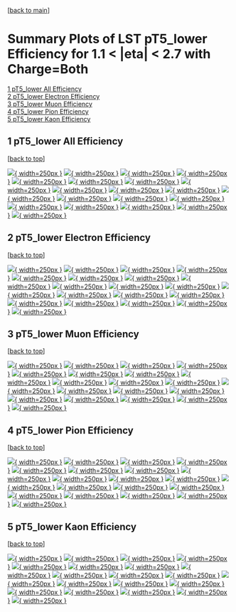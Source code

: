 [[back to main](./)]

# <a name="top"></a> Summary Plots of LST pT5_lower Efficiency for 1.1 < |eta| < 2.7 with Charge=Both

[1 pT5_lower All Efficiency](#1)<br/>[2 pT5_lower Electron Efficiency](#2)<br/>[3 pT5_lower Muon Efficiency](#3)<br/>[4 pT5_lower Pion Efficiency](#4)<br/>[5 pT5_lower Kaon Efficiency](#5)<br/>



## <a name="1"></a> 1 pT5_lower All Efficiency

 [[back to top](#top)]

[![](../mtv/var/pT5_lower_xtr_0_0_eff_pt.png){ width=250px }](pT5_lower_xtr_0_0_eff_pt.html)
[![](../mtv/var/pT5_lower_xtr_0_0_eff_ptzoom.png){ width=250px }](pT5_lower_xtr_0_0_eff_ptzoom.html)
[![](../mtv/var/pT5_lower_xtr_0_0_eff_ptlow.png){ width=250px }](pT5_lower_xtr_0_0_eff_ptlow.html)
[![](../mtv/var/pT5_lower_xtr_0_0_eff_ptlowzoom.png){ width=250px }](pT5_lower_xtr_0_0_eff_ptlowzoom.html)
[![](../mtv/var/pT5_lower_xtr_0_0_eff_ptmtv.png){ width=250px }](pT5_lower_xtr_0_0_eff_ptmtv.html)
[![](../mtv/var/pT5_lower_xtr_0_0_eff_ptmtvzoom.png){ width=250px }](pT5_lower_xtr_0_0_eff_ptmtvzoom.html)
[![](../mtv/var/pT5_lower_xtr_0_0_eff_eta.png){ width=250px }](pT5_lower_xtr_0_0_eff_eta.html)
[![](../mtv/var/pT5_lower_xtr_0_0_eff_etazoom.png){ width=250px }](pT5_lower_xtr_0_0_eff_etazoom.html)
[![](../mtv/var/pT5_lower_xtr_0_0_eff_etacoarse.png){ width=250px }](pT5_lower_xtr_0_0_eff_etacoarse.html)
[![](../mtv/var/pT5_lower_xtr_0_0_eff_etacoarsezoom.png){ width=250px }](pT5_lower_xtr_0_0_eff_etacoarsezoom.html)
[![](../mtv/var/pT5_lower_xtr_0_0_eff_phi.png){ width=250px }](pT5_lower_xtr_0_0_eff_phi.html)
[![](../mtv/var/pT5_lower_xtr_0_0_eff_phizoom.png){ width=250px }](pT5_lower_xtr_0_0_eff_phizoom.html)
[![](../mtv/var/pT5_lower_xtr_0_0_eff_phicoarse.png){ width=250px }](pT5_lower_xtr_0_0_eff_phicoarse.html)
[![](../mtv/var/pT5_lower_xtr_0_0_eff_phicoarsezoom.png){ width=250px }](pT5_lower_xtr_0_0_eff_phicoarsezoom.html)
[![](../mtv/var/pT5_lower_xtr_0_0_eff_dxy.png){ width=250px }](pT5_lower_xtr_0_0_eff_dxy.html)
[![](../mtv/var/pT5_lower_xtr_0_0_eff_dxycoarse.png){ width=250px }](pT5_lower_xtr_0_0_eff_dxycoarse.html)
[![](../mtv/var/pT5_lower_xtr_0_0_eff_dxycoarsezoom.png){ width=250px }](pT5_lower_xtr_0_0_eff_dxycoarsezoom.html)
[![](../mtv/var/pT5_lower_xtr_0_0_eff_dz.png){ width=250px }](pT5_lower_xtr_0_0_eff_dz.html)
[![](../mtv/var/pT5_lower_xtr_0_0_eff_dzcoarse.png){ width=250px }](pT5_lower_xtr_0_0_eff_dzcoarse.html)
[![](../mtv/var/pT5_lower_xtr_0_0_eff_dzcoarsezoom.png){ width=250px }](pT5_lower_xtr_0_0_eff_dzcoarsezoom.html)


## <a name="2"></a> 2 pT5_lower Electron Efficiency

 [[back to top](#top)]

[![](../mtv/var/pT5_lower_xtr_11_0_eff_pt.png){ width=250px }](pT5_lower_xtr_11_0_eff_pt.html)
[![](../mtv/var/pT5_lower_xtr_11_0_eff_ptzoom.png){ width=250px }](pT5_lower_xtr_11_0_eff_ptzoom.html)
[![](../mtv/var/pT5_lower_xtr_11_0_eff_ptlow.png){ width=250px }](pT5_lower_xtr_11_0_eff_ptlow.html)
[![](../mtv/var/pT5_lower_xtr_11_0_eff_ptlowzoom.png){ width=250px }](pT5_lower_xtr_11_0_eff_ptlowzoom.html)
[![](../mtv/var/pT5_lower_xtr_11_0_eff_ptmtv.png){ width=250px }](pT5_lower_xtr_11_0_eff_ptmtv.html)
[![](../mtv/var/pT5_lower_xtr_11_0_eff_ptmtvzoom.png){ width=250px }](pT5_lower_xtr_11_0_eff_ptmtvzoom.html)
[![](../mtv/var/pT5_lower_xtr_11_0_eff_eta.png){ width=250px }](pT5_lower_xtr_11_0_eff_eta.html)
[![](../mtv/var/pT5_lower_xtr_11_0_eff_etazoom.png){ width=250px }](pT5_lower_xtr_11_0_eff_etazoom.html)
[![](../mtv/var/pT5_lower_xtr_11_0_eff_etacoarse.png){ width=250px }](pT5_lower_xtr_11_0_eff_etacoarse.html)
[![](../mtv/var/pT5_lower_xtr_11_0_eff_etacoarsezoom.png){ width=250px }](pT5_lower_xtr_11_0_eff_etacoarsezoom.html)
[![](../mtv/var/pT5_lower_xtr_11_0_eff_phi.png){ width=250px }](pT5_lower_xtr_11_0_eff_phi.html)
[![](../mtv/var/pT5_lower_xtr_11_0_eff_phizoom.png){ width=250px }](pT5_lower_xtr_11_0_eff_phizoom.html)
[![](../mtv/var/pT5_lower_xtr_11_0_eff_phicoarse.png){ width=250px }](pT5_lower_xtr_11_0_eff_phicoarse.html)
[![](../mtv/var/pT5_lower_xtr_11_0_eff_phicoarsezoom.png){ width=250px }](pT5_lower_xtr_11_0_eff_phicoarsezoom.html)
[![](../mtv/var/pT5_lower_xtr_11_0_eff_dxy.png){ width=250px }](pT5_lower_xtr_11_0_eff_dxy.html)
[![](../mtv/var/pT5_lower_xtr_11_0_eff_dxycoarse.png){ width=250px }](pT5_lower_xtr_11_0_eff_dxycoarse.html)
[![](../mtv/var/pT5_lower_xtr_11_0_eff_dxycoarsezoom.png){ width=250px }](pT5_lower_xtr_11_0_eff_dxycoarsezoom.html)
[![](../mtv/var/pT5_lower_xtr_11_0_eff_dz.png){ width=250px }](pT5_lower_xtr_11_0_eff_dz.html)
[![](../mtv/var/pT5_lower_xtr_11_0_eff_dzcoarse.png){ width=250px }](pT5_lower_xtr_11_0_eff_dzcoarse.html)
[![](../mtv/var/pT5_lower_xtr_11_0_eff_dzcoarsezoom.png){ width=250px }](pT5_lower_xtr_11_0_eff_dzcoarsezoom.html)


## <a name="3"></a> 3 pT5_lower Muon Efficiency

 [[back to top](#top)]

[![](../mtv/var/pT5_lower_xtr_13_0_eff_pt.png){ width=250px }](pT5_lower_xtr_13_0_eff_pt.html)
[![](../mtv/var/pT5_lower_xtr_13_0_eff_ptzoom.png){ width=250px }](pT5_lower_xtr_13_0_eff_ptzoom.html)
[![](../mtv/var/pT5_lower_xtr_13_0_eff_ptlow.png){ width=250px }](pT5_lower_xtr_13_0_eff_ptlow.html)
[![](../mtv/var/pT5_lower_xtr_13_0_eff_ptlowzoom.png){ width=250px }](pT5_lower_xtr_13_0_eff_ptlowzoom.html)
[![](../mtv/var/pT5_lower_xtr_13_0_eff_ptmtv.png){ width=250px }](pT5_lower_xtr_13_0_eff_ptmtv.html)
[![](../mtv/var/pT5_lower_xtr_13_0_eff_ptmtvzoom.png){ width=250px }](pT5_lower_xtr_13_0_eff_ptmtvzoom.html)
[![](../mtv/var/pT5_lower_xtr_13_0_eff_eta.png){ width=250px }](pT5_lower_xtr_13_0_eff_eta.html)
[![](../mtv/var/pT5_lower_xtr_13_0_eff_etazoom.png){ width=250px }](pT5_lower_xtr_13_0_eff_etazoom.html)
[![](../mtv/var/pT5_lower_xtr_13_0_eff_etacoarse.png){ width=250px }](pT5_lower_xtr_13_0_eff_etacoarse.html)
[![](../mtv/var/pT5_lower_xtr_13_0_eff_etacoarsezoom.png){ width=250px }](pT5_lower_xtr_13_0_eff_etacoarsezoom.html)
[![](../mtv/var/pT5_lower_xtr_13_0_eff_phi.png){ width=250px }](pT5_lower_xtr_13_0_eff_phi.html)
[![](../mtv/var/pT5_lower_xtr_13_0_eff_phizoom.png){ width=250px }](pT5_lower_xtr_13_0_eff_phizoom.html)
[![](../mtv/var/pT5_lower_xtr_13_0_eff_phicoarse.png){ width=250px }](pT5_lower_xtr_13_0_eff_phicoarse.html)
[![](../mtv/var/pT5_lower_xtr_13_0_eff_phicoarsezoom.png){ width=250px }](pT5_lower_xtr_13_0_eff_phicoarsezoom.html)
[![](../mtv/var/pT5_lower_xtr_13_0_eff_dxy.png){ width=250px }](pT5_lower_xtr_13_0_eff_dxy.html)
[![](../mtv/var/pT5_lower_xtr_13_0_eff_dxycoarse.png){ width=250px }](pT5_lower_xtr_13_0_eff_dxycoarse.html)
[![](../mtv/var/pT5_lower_xtr_13_0_eff_dxycoarsezoom.png){ width=250px }](pT5_lower_xtr_13_0_eff_dxycoarsezoom.html)
[![](../mtv/var/pT5_lower_xtr_13_0_eff_dz.png){ width=250px }](pT5_lower_xtr_13_0_eff_dz.html)
[![](../mtv/var/pT5_lower_xtr_13_0_eff_dzcoarse.png){ width=250px }](pT5_lower_xtr_13_0_eff_dzcoarse.html)
[![](../mtv/var/pT5_lower_xtr_13_0_eff_dzcoarsezoom.png){ width=250px }](pT5_lower_xtr_13_0_eff_dzcoarsezoom.html)


## <a name="4"></a> 4 pT5_lower Pion Efficiency

 [[back to top](#top)]

[![](../mtv/var/pT5_lower_xtr_211_0_eff_pt.png){ width=250px }](pT5_lower_xtr_211_0_eff_pt.html)
[![](../mtv/var/pT5_lower_xtr_211_0_eff_ptzoom.png){ width=250px }](pT5_lower_xtr_211_0_eff_ptzoom.html)
[![](../mtv/var/pT5_lower_xtr_211_0_eff_ptlow.png){ width=250px }](pT5_lower_xtr_211_0_eff_ptlow.html)
[![](../mtv/var/pT5_lower_xtr_211_0_eff_ptlowzoom.png){ width=250px }](pT5_lower_xtr_211_0_eff_ptlowzoom.html)
[![](../mtv/var/pT5_lower_xtr_211_0_eff_ptmtv.png){ width=250px }](pT5_lower_xtr_211_0_eff_ptmtv.html)
[![](../mtv/var/pT5_lower_xtr_211_0_eff_ptmtvzoom.png){ width=250px }](pT5_lower_xtr_211_0_eff_ptmtvzoom.html)
[![](../mtv/var/pT5_lower_xtr_211_0_eff_eta.png){ width=250px }](pT5_lower_xtr_211_0_eff_eta.html)
[![](../mtv/var/pT5_lower_xtr_211_0_eff_etazoom.png){ width=250px }](pT5_lower_xtr_211_0_eff_etazoom.html)
[![](../mtv/var/pT5_lower_xtr_211_0_eff_etacoarse.png){ width=250px }](pT5_lower_xtr_211_0_eff_etacoarse.html)
[![](../mtv/var/pT5_lower_xtr_211_0_eff_etacoarsezoom.png){ width=250px }](pT5_lower_xtr_211_0_eff_etacoarsezoom.html)
[![](../mtv/var/pT5_lower_xtr_211_0_eff_phi.png){ width=250px }](pT5_lower_xtr_211_0_eff_phi.html)
[![](../mtv/var/pT5_lower_xtr_211_0_eff_phizoom.png){ width=250px }](pT5_lower_xtr_211_0_eff_phizoom.html)
[![](../mtv/var/pT5_lower_xtr_211_0_eff_phicoarse.png){ width=250px }](pT5_lower_xtr_211_0_eff_phicoarse.html)
[![](../mtv/var/pT5_lower_xtr_211_0_eff_phicoarsezoom.png){ width=250px }](pT5_lower_xtr_211_0_eff_phicoarsezoom.html)
[![](../mtv/var/pT5_lower_xtr_211_0_eff_dxy.png){ width=250px }](pT5_lower_xtr_211_0_eff_dxy.html)
[![](../mtv/var/pT5_lower_xtr_211_0_eff_dxycoarse.png){ width=250px }](pT5_lower_xtr_211_0_eff_dxycoarse.html)
[![](../mtv/var/pT5_lower_xtr_211_0_eff_dxycoarsezoom.png){ width=250px }](pT5_lower_xtr_211_0_eff_dxycoarsezoom.html)
[![](../mtv/var/pT5_lower_xtr_211_0_eff_dz.png){ width=250px }](pT5_lower_xtr_211_0_eff_dz.html)
[![](../mtv/var/pT5_lower_xtr_211_0_eff_dzcoarse.png){ width=250px }](pT5_lower_xtr_211_0_eff_dzcoarse.html)
[![](../mtv/var/pT5_lower_xtr_211_0_eff_dzcoarsezoom.png){ width=250px }](pT5_lower_xtr_211_0_eff_dzcoarsezoom.html)


## <a name="5"></a> 5 pT5_lower Kaon Efficiency

 [[back to top](#top)]

[![](../mtv/var/pT5_lower_xtr_321_0_eff_pt.png){ width=250px }](pT5_lower_xtr_321_0_eff_pt.html)
[![](../mtv/var/pT5_lower_xtr_321_0_eff_ptzoom.png){ width=250px }](pT5_lower_xtr_321_0_eff_ptzoom.html)
[![](../mtv/var/pT5_lower_xtr_321_0_eff_ptlow.png){ width=250px }](pT5_lower_xtr_321_0_eff_ptlow.html)
[![](../mtv/var/pT5_lower_xtr_321_0_eff_ptlowzoom.png){ width=250px }](pT5_lower_xtr_321_0_eff_ptlowzoom.html)
[![](../mtv/var/pT5_lower_xtr_321_0_eff_ptmtv.png){ width=250px }](pT5_lower_xtr_321_0_eff_ptmtv.html)
[![](../mtv/var/pT5_lower_xtr_321_0_eff_ptmtvzoom.png){ width=250px }](pT5_lower_xtr_321_0_eff_ptmtvzoom.html)
[![](../mtv/var/pT5_lower_xtr_321_0_eff_eta.png){ width=250px }](pT5_lower_xtr_321_0_eff_eta.html)
[![](../mtv/var/pT5_lower_xtr_321_0_eff_etazoom.png){ width=250px }](pT5_lower_xtr_321_0_eff_etazoom.html)
[![](../mtv/var/pT5_lower_xtr_321_0_eff_etacoarse.png){ width=250px }](pT5_lower_xtr_321_0_eff_etacoarse.html)
[![](../mtv/var/pT5_lower_xtr_321_0_eff_etacoarsezoom.png){ width=250px }](pT5_lower_xtr_321_0_eff_etacoarsezoom.html)
[![](../mtv/var/pT5_lower_xtr_321_0_eff_phi.png){ width=250px }](pT5_lower_xtr_321_0_eff_phi.html)
[![](../mtv/var/pT5_lower_xtr_321_0_eff_phizoom.png){ width=250px }](pT5_lower_xtr_321_0_eff_phizoom.html)
[![](../mtv/var/pT5_lower_xtr_321_0_eff_phicoarse.png){ width=250px }](pT5_lower_xtr_321_0_eff_phicoarse.html)
[![](../mtv/var/pT5_lower_xtr_321_0_eff_phicoarsezoom.png){ width=250px }](pT5_lower_xtr_321_0_eff_phicoarsezoom.html)
[![](../mtv/var/pT5_lower_xtr_321_0_eff_dxy.png){ width=250px }](pT5_lower_xtr_321_0_eff_dxy.html)
[![](../mtv/var/pT5_lower_xtr_321_0_eff_dxycoarse.png){ width=250px }](pT5_lower_xtr_321_0_eff_dxycoarse.html)
[![](../mtv/var/pT5_lower_xtr_321_0_eff_dxycoarsezoom.png){ width=250px }](pT5_lower_xtr_321_0_eff_dxycoarsezoom.html)
[![](../mtv/var/pT5_lower_xtr_321_0_eff_dz.png){ width=250px }](pT5_lower_xtr_321_0_eff_dz.html)
[![](../mtv/var/pT5_lower_xtr_321_0_eff_dzcoarse.png){ width=250px }](pT5_lower_xtr_321_0_eff_dzcoarse.html)
[![](../mtv/var/pT5_lower_xtr_321_0_eff_dzcoarsezoom.png){ width=250px }](pT5_lower_xtr_321_0_eff_dzcoarsezoom.html)
